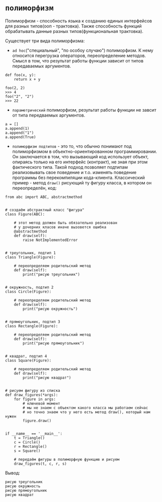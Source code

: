 `полиморфизм`
=

Полиморфизм - способность языка к созданию единых интерфейсов для разных типов(ооп - трактовка).
Также способность функций обрабатывать данные разных типов(функциональная трактовка).

Существует три вида полиморфизма:

- `ad hoc`("специальный", "по особоу случаю") полиморфизм.
К нему относится перегрузка операторов, переопределение методов. Смысл в том, что результат работы функции зависит от типов передаваемых
аргументов.
```
def foo(x, y):
    return x + y

foo(2, 2)
>>> 4
foo("2", "2")
>>> 22

```
- `параметрический` полиморфизм, результат работы функции не завсит от типа передваемых аргументов.
```
a = []
a.append(1)
a.append("1")
a.append(True)
```
- `полиморфизм подтипов` - это то, что обычно понимают под полиморфизмом в объектно-ориентированном программировании. 
Он заключается в том, что вызывающий код использует объект, опираясь только на его интерфейс (контракт), 
не зная при этом фактического типа. Такой подход позволяет подтипам реализовывать свое поведение и т.о. 
изменять поведение программы без перекомпиляции кода-клиента. 
Классический пример - метод `draw()` рисующий ту фигуру класса, в котором он переопределён, код:
```
from abc import ABC, abstractmethod


# создаём абстрактный класс "фигура"
class Figure(ABC):

    # этот метод должен быть обязательно реализован
    # у дочерних класов иначе вызовется ошибка
    @abstractmethod
    def draw(self):
        raise NotImplementedError


# треугольник, подтип 1
class Triangle(Figure):

    # переопределяем родительский метод
    def draw(self):
        print("рисую треугольник")


# окружность, подтип 2
class Circle(Figure):

    # переопределяем родительский метод
    def draw(self):
        print("рисую окружность")


# прямоугольник, подтип 3
class Rectangle(Figure):

    # переопределяем родительский метод
    def draw(self):
        print("рисую прямоугольник")


# квадрат, подтип 4
class Square(Figure):

    # переопределяем родительский метод
    def draw(self):
        print("рисую квадрат")


# рисуем фигуру из списка
def draw_figures(*args):
    for figure in args:
        # ключевой момент
        # мы не знаем с объектом какого класса мы работаем сейчас
        # но точно знаем что у него есть метод draw(), который нам нужен
        figure.draw()


if __name__ == '__main__':
    t = Triangle()
    c = Circle()
    r = Rectangle()
    s = Square()

    # передаём фигуры в полиморфную функцию и рисуем
    draw_figures(t, c, r, s)

```
Вывод:
```
рисую треугольник
рисую окружность
рисую прямоугольник
рисую квадрат
```
